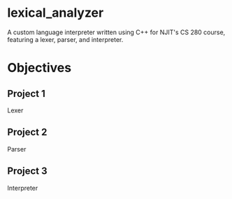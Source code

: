 # lexical_analyzer
A custom language interpreter written using C++ for NJIT's CS 280 course, featuring a lexer, parser, and interpreter.

# Objectives
## Project 1
Lexer
## Project 2
Parser
## Project 3
Interpreter
